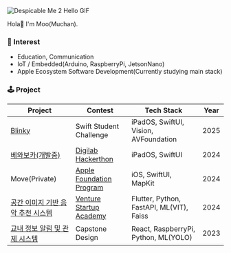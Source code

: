 <!--
[![My Skills](https://skillicons.dev/icons?i=swift,python,fastapi,firebase,git,github,raspberrypi,discord,notion,xcode&perline=10)](https://skillicons.dev)

[![My Skills](https://skillicons.dev/icons?i=apple,linux,ubuntu,raspberrypi&perline=6)](https://skillicons.dev)

### Studying
[![My Skills](https://skillicons.dev/icons?i=swift,python,fastapi,firebase,git,github,raspberrypi,discord,notion,xcode&perline=10)](https://skillicons.dev)
-->

![Despicable Me 2 Hello GIF](https://github.com/user-attachments/assets/5568b573-59d6-4644-a97e-ad3a9a2271c7)

Hola👋 I'm Moo(Muchan).
### 🧐 Interest
- Education, Communication
- IoT / Embedded(Arduino, RaspberryPi, JetsonNano)
- Apple Ecosystem Software Development(Currently studying main stack)

<!--
<h3 align>🐥 Programming Languages</h3>
<div align=center>
</div>
<div align>
	<img src="https://img.shields.io/badge/C-00599C?style=for-the-badge&logo=c&logoColor=white" />
	<img src="https://img.shields.io/badge/Python-3776AB?style=for-the-badge&logo=python&logoColor=white" />
	<img src="https://img.shields.io/badge/Swift-FA7343?style=for-the-badge&logo=swift&logoColor=white" />
</div>
-->

### 🕹️ Project
| Project | Contest | Tech Stack | Year|
| --------------------------------------- | ------------------------------------- | ------------------------------------- | -----------|
[Blinky](https://github.com/MuchanKim/Blinky) | Swift Student Challenge | iPadOS, SwiftUI, Vision, AVFoundation | 2025
[베와보카(개발중)](https://github.com/DigiLabChallengeHackathon) | [Digilab Hackerthon](https://digilab-hackathon.com/team/) | iPadOS, SwiftUI | 2024
Move(Private) | [Apple Foundation Program](https://developeracademy.postech.ac.kr/foundation-program) | iOS, SwiftUI,  MapKit | 2024
[공간 이미지 기반 음악 추천 시스템](https://github.com/MuchanKim/Coconut) | [Venture Startup Academy](https://www.mainbiz.or.kr/business/venture_startup_a.asp) | Flutter, Python, FastAPI, ML(VIT), Faiss | 2024
[교내 정보 알림 및 관제 시스템](https://github.com/MuchanKim/2023-DCUIN) | Capstone Design | React, RaspberryPi, Python, ML(YOLO) | 2023

<!-- 깃헙 스탯 & 백준
![Moo's GitHub stats](https://github-readme-stats.vercel.app/api?username=MuchanKim\&rank_icon=github)	

[![Solved.ac Profile](http://mazassumnida.wtf/api/v2/generate_badge?boj=mckimbiz)](https://solved.ac/mckimbiz)
-->
